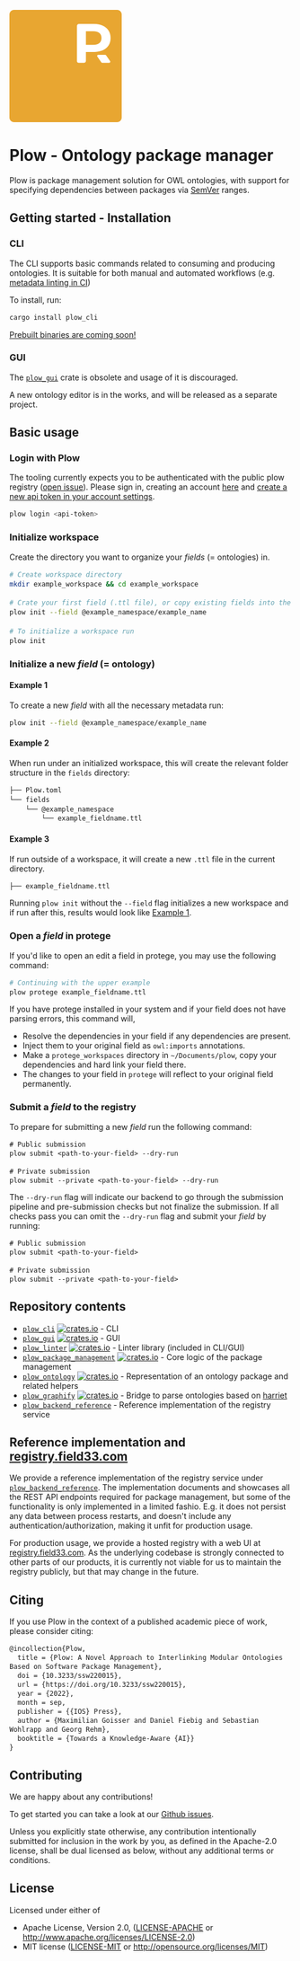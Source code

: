 ![Plow logo](./assets/logo.svg)

# Plow - Ontology package manager

Plow is package management solution for OWL ontologies, with support for specifying dependencies between packages via [SemVer](https://semver.org/) ranges.

## Getting started - Installation

### CLI

The CLI supports basic commands related to consuming and producing ontologies. It is suitable for both manual and automated workflows (e.g. [metadata linting in CI](https://github.com/field33/ontologies/blob/12ede2b557fde94f6a768e8b65c84929a58c05ce/.github/workflows/lint.yml#L33))

To install, run:

```sh
cargo install plow_cli
```

[Prebuilt binaries are coming soon!](https://github.com/field33/plow/issues/1)

### GUI

The [`plow_gui`](https://crates.io/crates/plow_gui) crate is obsolete and usage of it is discouraged.

A new ontology editor is in the works, and will be released as a separate project.

## Basic usage

### Login with Plow

The tooling currently expects you to be authenticated with the public plow registry ([open issue](https://github.com/field33/plow/issues/11)). Please sign in, creating an account [here](https://plow.pm) and [create a new api token in your account settings](https://registry.field33.com/home#user-tokens).

```sh
plow login <api-token>
```

### Initialize workspace

Create the directory you want to organize your _fields_ (= ontologies) in.

```sh
# Create workspace directory
mkdir example_workspace && cd example_workspace

# Crate your first field (.ttl file), or copy existing fields into the workspace
plow init --field @example_namespace/example_name

# To initialize a workspace run
plow init
```

### Initialize a new _field_ (= ontology)

#### Example 1

To create a new _field_ with all the necessary metadata run:

```sh
plow init --field @example_namespace/example_name
```

#### Example 2

When run under an initialized workspace, this will create the relevant folder structure in the `fields` directory:

```sh
├── Plow.toml
└── fields
    └── @example_namespace
        └── example_fieldname.ttl
```

#### Example 3

If run outside of a workspace, it will create a new `.ttl` file in the current directory.

```sh
├── example_fieldname.ttl
```

Running `plow init` without the `--field` flag initializes a new workspace and if run after this, results would look like [Example 1](#example-1).

### Open a _field_ in protege

If you'd like to open an edit a field in protege, you may use the following command:

```sh
# Continuing with the upper example
plow protege example_fieldname.ttl
```

If you have protege installed in your system and if your field does not have parsing errors, this command will,

- Resolve the dependencies in your field if any dependencies are present.
- Inject them to your original field as `owl:imports` annotations.
- Make a `protege_workspaces` directory in `~/Documents/plow`, copy your dependencies and hard link your field there.
- The changes to your field in `protege` will reflect to your original field permanently.

### Submit a _field_ to the registry

To prepare for submitting a new _field_ run the following command:

```shell
# Public submission
plow submit <path-to-your-field> --dry-run

# Private submission
plow submit --private <path-to-your-field> --dry-run
```

The `--dry-run` flag will indicate our backend to go through the submission pipeline and pre-submission checks but not finalize the submission.
If all checks pass you can omit the `--dry-run` flag and submit your _field_ by running:

```shell
# Public submission
plow submit <path-to-your-field>

# Private submission
plow submit --private <path-to-your-field>
```

## Repository contents

- [`plow_cli`](./plow_cli) [<img alt="crates.io" src="https://img.shields.io/crates/v/plow_cli.svg?style=for-the-badge&color=fc8d62&logo=rust" height="20">](https://crates.io/crates/plow_cli) - CLI
- [`plow_gui`](./plow_gui) [<img alt="crates.io" src="https://img.shields.io/crates/v/plow_gui.svg?style=for-the-badge&color=fc8d62&logo=rust" height="20">](https://crates.io/crates/plow_gui) - GUI
- [`plow_linter`](./plow_linter) [<img alt="crates.io" src="https://img.shields.io/crates/v/plow_linter.svg?style=for-the-badge&color=fc8d62&logo=rust" height="20">](https://crates.io/crates/plow_linter) - Linter library (included in CLI/GUI)
- [`plow_package_management`](./plow_package_management) [<img alt="crates.io" src="https://img.shields.io/crates/v/plow_package_management.svg?style=for-the-badge&color=fc8d62&logo=rust" height="20">](https://crates.io/crates/plow_package_management) - Core logic of the package management
- [`plow_ontology`](./plow_ontology) [<img alt="crates.io" src="https://img.shields.io/crates/v/plow_ontology.svg?style=for-the-badge&color=fc8d62&logo=rust" height="20">](https://crates.io/crates/plow_ontology) - Representation of an ontology package and related helpers
- [`plow_graphify`](./plow_graphify) [<img alt="crates.io" src="https://img.shields.io/crates/v/plow_graphify.svg?style=for-the-badge&color=fc8d62&logo=rust" height="20">](https://crates.io/crates/plow_graphify) - Bridge to parse ontologies based on [harriet](https://github.com/field33/harriet)
- [`plow_backend_reference`](./plow_backend_reference) - Reference implementation of the registry service

## Reference implementation and [registry.field33.com](http://registry.field33.com)

We provide a reference implementation of the registry service under [`plow_backend_reference`](./plow_backend_reference).
The implementation documents and showcases all the REST API endpoints required for package management,
but some of the functionality is only implemented in a limited fashio.
E.g. it does not persist any data between process restarts, and doesn't include any authentication/authorization, making it unfit for production usage.

For production usage, we provide a hosted registry with a web UI at [registry.field33.com](http://registry.field33.com).
As the underlying codebase is strongly connected to other parts of our products, it is currently not viable for us to maintain
the registry publicly, but that may change in the future.

## Citing

If you use Plow in the context of a published academic piece of work, please consider citing:

```
@incollection{Plow,
  title = {Plow: A Novel Approach to Interlinking Modular Ontologies Based on Software Package Management},
  doi = {10.3233/ssw220015},
  url = {https://doi.org/10.3233/ssw220015},
  year = {2022},
  month = sep,
  publisher = {{IOS} Press},
  author = {Maximilian Goisser and Daniel Fiebig and Sebastian Wohlrapp and Georg Rehm},
  booktitle = {Towards a Knowledge-Aware {AI}}
}
```

## Contributing

We are happy about any contributions!

To get started you can take a look at our [Github issues](https://github.com/field33/plow/issues).

Unless you explicitly state otherwise, any contribution intentionally
submitted for inclusion in the work by you, as defined in the Apache-2.0
license, shall be dual licensed as below, without any additional terms or
conditions.

## License

Licensed under either of

- Apache License, Version 2.0, ([LICENSE-APACHE](LICENSE-APACHE) or http://www.apache.org/licenses/LICENSE-2.0)
- MIT license ([LICENSE-MIT](LICENSE-MIT) or http://opensource.org/licenses/MIT)
